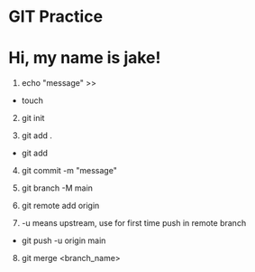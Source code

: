 # GIT Practice
# Hi, my name is jake!

<!-- # Create new file -->
1. echo "message" >> <filename>
- touch <filename>

<!-- initialize the folder -->
2. git init

<!-- add the files -->
3. git add .
- git add <filename>

<!-- commit the tracked files -->
4. git commit -m "message"

<!-- force rename and overwrite the existing main branch if existing -->
5. git branch -M main

<!-- to add the remote repository to your local -->
6. git remote add origin <remote URL>

<!-- your committed files will now push to main branch -->
7. -u means upstream, use for first time push in remote branch
- git push -u origin main

<!-- go to main branch -->
8. git merge <branch_name>
